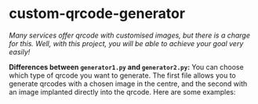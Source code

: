 # custom-qrcode-generator
*Many services offer qrcode with customised images, but there is a charge for this. Well, with this project, you will be able to achieve your goal very easily!*

**Differences between `generator1.py` and `generator2.py`:**
You can choose which type of qrcode you want to generate. The first file allows you to generate qrcodes with a chosen image in the centre, and the second with an image implanted directly into the qrcode. Here are some examples:



